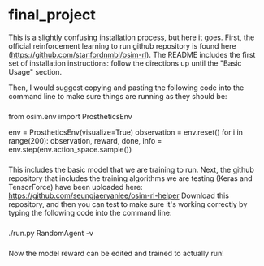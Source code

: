 # final_project

This is a slightly confusing installation process, but here it goes. First, the official reinforcement learning to run github repository
is found here (https://github.com/stanfordnmbl/osim-rl). The README includes the first set of installation instructions: follow the
directions up until the "Basic Usage" section.

Then, I would suggest copying and pasting the following code into the command line to make sure things are running as they should be:
###
from osim.env import ProstheticsEnv

env = ProstheticsEnv(visualize=True)
observation = env.reset()
for i in range(200):
    observation, reward, done, info = env.step(env.action_space.sample())
###

This includes the basic model that we are training to run. Next, the github repository that includes the training algorithms we are
testing (Keras and TensorForce) have been uploaded here: https://github.com/seungjaeryanlee/osim-rl-helper
Download this repository, and then you can test to make sure it's working correctly by typing the following code into the command line:
###
./run.py RandomAgent -v
###

Now the model reward can be edited and trained to actually run!
